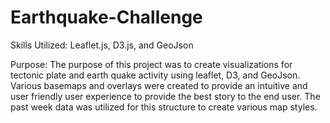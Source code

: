 # Earthquake-Challenge
Skills Utilized:
  Leaflet.js, D3.js, and GeoJson
  
Purpose:
The purpose of this project was to create visualizations for tectonic plate and earth quake activity using leaflet, D3, and GeoJson. Various basemaps and overlays were created to provide an intuitive and user friendly user experience to provide the best story to the end user. The past week data was utilized for this structure to create various map styles.


